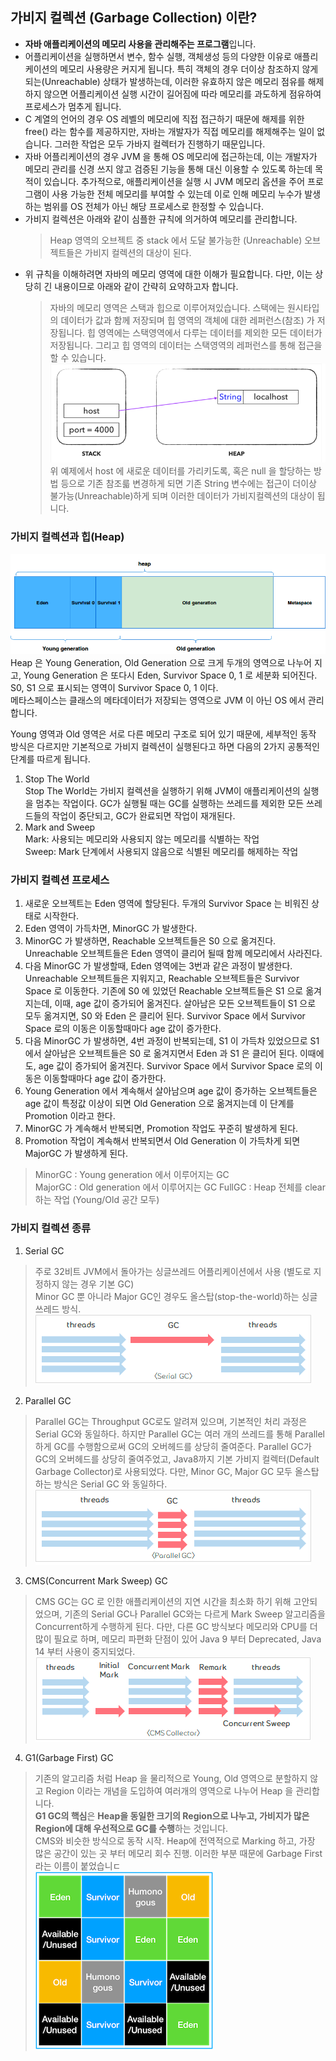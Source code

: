 ## 가비지 컬렉션 (Garbage Collection) 이란?
- **자바 애플리케이션의 메모리 사용을 관리해주는 프로그램**입니다.
- 어플리케이션을 실행하면서 변수, 함수 실행, 객체생성 등의 다양한 이유로 애플리케이션의 메모리 사용량은 커지게 됩니다. 특히 객체의 경우 더이상 참조하지 않게 되는(Unreachable) 상태가 발생하는데, 
  이러한 유효하지 않은 메모리 점유를 해제하지 않으면 어플리케이션 실행 시간이 길어짐에 따라 메모리를 과도하게 점유하여 프로세스가 멈추게 됩니다.
- C 계열의 언어의 경우 OS 레벨의 메모리에 직접 접근하기 때문에 해제를 위한 free() 라는 함수를 제공하지만, 자바는 개발자가 직접 메모리를 해제해주는 일이 없습니다. 
  그러한 작업은 모두 가바지 컬렉터가 진행하기 때문입니다.
- 자바 어플리케이션의 경우 JVM 을 통해 OS 메모리에 접근하는데, 이는 개발자가 메모리 관리를 신경 쓰지 않고 검증된 기능을 통해 대신 이용할 수 있도록 하는데 목적이 있습니다.
  추가적으로, 애플리케이션을 실행 시 JVM 메모리 옵션을 주어 프로그램이 사용 가능한 전체 메모리를 부여할 수 있는데 이로 인해 메모리 누수가 발생하는 범위를 OS 전체가 아닌 해당 프로세스로 한정할 수 있습니다.
- 가비지 컬렉션은 아래와 같이 심플한 규칙에 의거하여 메모리를 관리합니다.
  > Heap 영역의 오브젝트 중 stack 에서 도달 불가능한 (Unreachable) 오브젝트들은 가비지 컬렉션의 대상이 된다.
- 위 규칙을 이해하려면 자바의 메모리 영역에 대한 이해가 필요합니다. 다만, 이는 상당히 긴 내용이므로 아래와 같이 간략히 요약하고자 합니다.
  > 자바의 메모리 영역은 스택과 힙으로 이루어져있습니다. 스택에는 원시타입의 데이터가 값과 함께 저장되며 힙 영역의 객체에 대한 레퍼런스(참조) 가 저장됩니다. 힙 영역에는 스택영역에서 다루는 데이터를 제외한 모든 데이터가 저장됩니다. 그리고 힙 영역의 데이터는 스택영역의 레퍼런스를 통해 접근을 할 수 있습니다.
  ![img.png](img.png)
  > 위 예제에서 host 에 새로운 데이터를 가리키도록, 혹은 null 을 할당하는 방법 등으로 기존 참조륿 변경하게 되면 기존 String 변수에는 접근이 더이상 불가능(Unreachable)하게 되며 이러한 데이터가 가비지컬렉션의 대상이 됩니다.

### 가비지 컬렉션과 힙(Heap)
![img_1.png](img_1.png)
Heap 은 Young Generation, Old Generation 으로 크게 두개의 영역으로 나누어 지고, Young Generation 은 또다시 Eden, Survivor Space 0, 1 로 세분화 되어진다. S0, S1 으로 표시되는 영역이 Survivor Space 0, 1 이다.   
메타스페이스는 클래스의 메타데이터가 저장되는 영역으로 JVM 이 아닌 OS 에서 관리합니다.  

Young 영역과 Old 영역은 서로 다른 메모리 구조로 되어 있기 때문에, 세부적인 동작 방식은 다르지만 기본적으로 가비지 컬렉션이 실행된다고 하면 다음의 2가지 공통적인 단계를 따르게 됩니다.
1. Stop The World  
   Stop The World는 가비지 컬렉션을 실행하기 위해 JVM이 애플리케이션의 실행을 멈추는 작업이다. GC가 실행될 때는 GC를 실행하는 쓰레드를 제외한 모든 쓰레드들의 작업이 중단되고, GC가 완료되면 작업이 재개된다.
2. Mark and Sweep  
   Mark: 사용되는 메모리와 사용되지 않는 메모리를 식별하는 작업  
   Sweep: Mark 단계에서 사용되지 않음으로 식별된 메모리를 해제하는 작업

### 가비지 컬렉션 프로세스
1. 새로운 오브젝트는 Eden 영역에 할당된다. 두개의 Survivor Space 는 비워진 상태로 시작한다.  
2. Eden 영역이 가득차면, MinorGC 가 발생한다.  
3. MinorGC 가 발생하면, Reachable 오브젝트들은 S0 으로 옮겨진다. Unreachable 오브젝트들은 Eden 영역이 클리어 될때 함께 메모리에서 사라진다.  
4. 다음 MinorGC 가 발생할때, Eden 영역에는 3번과 같은 과정이 발생한다. Unreachable 오브젝트들은 지워지고, Reachable 오브젝트들은 Survivor Space 로 이동한다. 기존에 S0 에 있었던 Reachable 오브젝트들은 S1 으로 옮겨지는데, 이때, age 값이 증가되어 옮겨진다. 살아남은 모든 오브젝트들이 S1 으로 모두 옮겨지면, S0 와 Eden 은 클리어 된다. Survivor Space 에서 Survivor Space 로의 이동은 이동할때마다 age 값이 증가한다.  
5. 다음 MinorGC 가 발생하면, 4번 과정이 반복되는데, S1 이 가득차 있었으므로 S1 에서 살아남은 오브젝트들은 S0 로 옮겨지면서 Eden 과 S1 은 클리어 된다. 이때에도, age 값이 증가되어 옮겨진다. Survivor Space 에서 Survivor Space 로의 이동은 이동할때마다 age 값이 증가한다.  
6. Young Generation 에서 계속해서 살아남으며 age 값이 증가하는 오브젝트들은 age 값이 특정값 이상이 되면 Old Generation 으로 옮겨지는데 이 단계를 Promotion 이라고 한다.  
7. MinorGC 가 계속해서 반복되면, Promotion 작업도 꾸준히 발생하게 된다.  
8. Promotion 작업이 계속해서 반복되면서 Old Generation 이 가득차게 되면 MajorGC 가 발생하게 된다.  
> MinorGC : Young generation 에서 이루어지는 GC  
  MajorGC : Old generation 에서 이루어지는 GC
  FullGC : Heap 전체를 clear 하는 작업 (Young/Old 공간 모두)

### 가비지 컬렉션 종류
1. Serial GC
> 주로 32비트 JVM에서 돌아가는 싱글쓰레드 어플리케이션에서 사용 (별도로 지정하지 않는 경우 기본 GC)  
  Minor GC 뿐 아니라 Major GC인 경우도 올스탑(stop-the-world)하는 싱글쓰레드 방식.
  ![img_2.png](img_2.png)
2. Parallel GC
> Parallel GC는 Throughput GC로도 알려져 있으며, 기본적인 처리 과정은 Serial GC와 동일하다. 
  하지만 Parallel GC는 여러 개의 쓰레드를 통해 Parallel하게 GC를 수행함으로써 GC의 오버헤드를 상당히 줄여준다.
  Parallel GC가 GC의 오버헤드를 상당히 줄여주었고, Java8까지 기본 가비지 컬렉터(Default Garbage Collector)로 사용되었다.
  다만, Minor GC, Major GC 모두 올스탑하는 방식은 Serial GC 와 동일하다.
  ![img_3.png](img_3.png)
3. CMS(Concurrent Mark Sweep) GC
> CMS GC는 GC 로 인한 애플리케이션의 지연 시간을 최소화 하기 위해 고안되었으며,
  기존의 Serial GC나 Parallel GC와는 다르게 Mark Sweep 알고리즘을 Concurrent하게 수행하게 된다.
  다만, 다른 GC 방식보다 메모리와 CPU를 더 많이 필요로 하며, 메모리 파편화 단점이 있어 Java 9 부터 Deprecated, Java 14 부터 사용이 중지되었다.
  ![img_4.png](img_4.png)
4. G1(Garbage First) GC
> 기존의 알고리즘 처럼 Heap 을 물리적으로 Young, Old 영역으로 분할하지 않고 Region 이라는 개념을 도입하여 여러개의 영역으로 나누어 Heap 을 관리합니다.  
  **G1 GC의 핵심**은 **Heap을 동일한 크기의 Region으로 나누고, 가비지가 많은 Region에 대해 우선적으로 GC를 수행**하는 것입니다.  
  CMS와 비슷한 방식으로  동작 시작. Heap에 전역적으로 Marking 하고, 가장 많은 공간이 있는 곳 부터 메모리 회수 진행. 이러한 부분 때문에 Garbage First 라는 이름이 붙었습니ㄷ  
  ![img_5.png](img_5.png)
